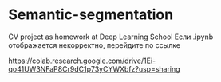 # Semantic-segmentation
CV project as homework at Deep Learning School
Если .ipynb отображается некорректно, перейдите по ссылке

https://colab.research.google.com/drive/1Ei-qo41UW3NFaP8Cr9dC1p73yCYWXbfz?usp=sharing
